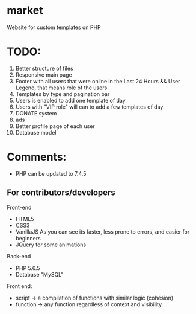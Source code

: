 # market
Website for custom templates on PHP

# TODO: 
1. Better structure of files
2. Responsive main page
3. Footer with all users that were online in the Last 24 Hours && User Legend, that means role of the users
4. Templates by type and pagination bar
5. Users is enabled to add one template of day
6. Users with "VIP role" will can to add a few templates of day
7. DONATE system
8. ads
9. Better profile page of each user
10. Database model

# Comments:
* PHP can be updated to 7.4.5 

## For contributors/developers

Front-end
* HTML5
* CSS3
* VanillaJS As you can see its faster, less prone to errors, and easier for beginners
* JQuery for some animations

Back-end
* PHP 5.6.5 
* Database "MySQL"

Front end:
* script -> a compilation of functions with similar logic (cohesion)
* function -> any function regardless of context and visibility
